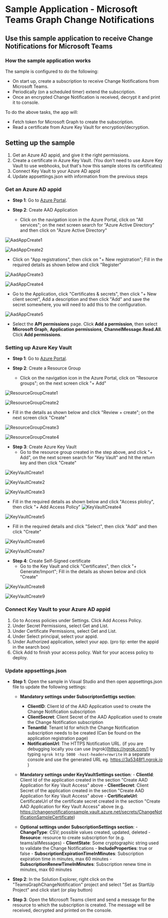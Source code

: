 # Sample Application - Microsoft Teams Graph Change Notifications

## Use this sample application to receive Change Notifications for Microsoft Teams

### How the sample application works

The sample is configured to do the following:
- On start up, create a subscription to receive Change Notifications from Microsoft Teams.
- Periodically (on a scheduled timer) extend the subscription.
- Once an encrypted Change Notification is received, decrypt it and print it to console.

To do the above tasks, the app will:
- Fetch token for Microsoft Graph to create the subscription.
- Read a certificate from Azure Key Vault for encryption/decryption.

## Setting up the sample

1. Get an Azure AD appid, and give it the right permissions.
2. Create a certificate in Azure Key Vault. (You don't need to use Azure Key Vault to use webhooks, but that's how this sample stores its certificates)
3. Connect Key Vault to your Azure AD appid
4. Update appsettings.json with information from the previous steps

### Get an Azure AD appid

- **Step 1**: Go to [Azure Portal](https://portal.azure.com/).

- **Step 2**: Create AAD Application
    - Click on the navigation icon in the Azure Portal, click on "All services"; on the next screen search for "Azure Active Directory" and then click on "Azure Active Directory"

![AadAppCreate1](ad1.png)

![AadAppCreate2](ad2.png)

- Click on "App registrations",  then click on "+ New registration"; Fill in the required details as shown below and click "Register"

![AadAppCreate3](ad3.png)

![AadAppCreate4](ad4.png)

- Go to the Application, click "Certificates & secrets", then click "+ New client secret", Add a description and then click "Add" and save the secret somewhere, you will need to add this to the configuration.

![AadAppCreate5](ad5.png)

- Select the **API permissions** page. Click **Add a permission**, then select **Microsoft Graph**, **Application permissions**, **ChannelMessage.Read.All**. Click **Add permissions**.

### Setting up Azure Key Vault

- **Step 1**: Go to [Azure Portal](https://portal.azure.com/).

- **Step 2**: Create a Resource Group
    - Click on the navigation icon in the Azure Portal, click on "Resource groups"; on the next screen click "+ Add"

![ResourceGroupCreate1](rg1.png)

![ResourceGroupCreate2](rg2.png)

- Fill in the details as shown below and click "Review + create"; on the next screen click "Create"

![ResourceGroupCreate3](rg3.png)

![ResourceGroupCreate4](rg4.png)

- **Step 3**: Create Azure Key Vault
    - Go to the resource group created in the step above, and click "+ Add", on the next screen search for "Key Vault" and hit the return key and then click "Create"

![KeyVaultCreate1](kv1.png)

![KeyVaultCreate2](kv2.png)

![KeyVaultCreate3](kv3.png)


- Fill in the required details as shown below and click "Access plolicy", then click "+ Add Access Policy"
![KeyVaultCreate4](kv4.png)

![KeyVaultCreate5](kv5.png)


- Fill in the required details and click "Select", then click "Add" and then click "Create"

![KeyVaultCreate6](kv6.png)

![KeyVaultCreate7](kv7.png)


- **Step 4**: Create Self-Signed certificate
    - Go to the Key Vault and click "Certificates", then click "+ Generate/Import"; Fill in the details as shown below and click "Create"

![KeyVaultCreate8](kv8.png)

![KeyVaultCreate9](kv9.png)



### Connect Key Vault to your Azure AD appid

1. Go to Access policies under Settings. Click Add Access Policy.
2. Under Secret Permissions, select Get and List.
3. Under Certificate Permissions, select Get and List.
4. Under Select principal, select your appid.
5. Under Authorized application, select your app. (pro tip: enter the appid in the search box)
6. Click Add to finish your access policy. Wait for your access policy to deploy.

### Update appsettings.json

- **Step 1**: Open the sample in Visual Studio and then open appsettings.json file to update the following settings:
    - **Mandatory settings under SubscriptonSettigs section**:
        - **ClientID**: Client Id of the AAD Application used to create the Change Notification subscription
        - **ClientSecret**: Client Secret of the AAD Application used to create the Change Notification subscription
        - **TenantId**: Tenant Id for which the Change Notification subscription needs to be created (Can be found on the application registration page)
        - **NotificationUrl**: The HTTPS Notification URL. (if you are debugging locally you can use (ngrok)[https://ngrok.com/] by typing `ngrok http 5000 -host-header=rewrite` in a separate console and use the generated URL eg. https://3a5348f1.ngrok.io )

    - **Mandatory settings under KeyVaultSettings section**:
          - **ClientId**: Client Id of the application created in the section "Create AAD Application for Key Vault Access" above
          - **ClientSecret**: Client Secret of the application created in the section "Create AAD Application for Key Vault Access" above
          - **CertificateUrl**: CertificateUrl of the certificate secret created in the section "Create AAD Application for Key Vault Access" above (e.g. https://changenotificationsample.vault.azure.net/secrets/ChangeNotificationSampleCertificate)

    - **Optional settings under SubscriptionSettings section**:
          - **ChangeType**: CSV; possible values created, updated, deleted
          - **Resource**: resource to create subscription for (e.g. teams/allMessages)
          - **ClientState**: Some cryptographic string used to validate the Change Notifications
          - **IncludeProperties**: true or false
          - **SubscriptionExpirationTimeInMinutes**: Subscription expiration time in minutes, max 60 minutes 
          - **SubscriptionRenewTimeInMinutes**: Subscription renew time in minutes, max 60 minutes

- **Step 2**: In the Solution Explorer, right click on the "TeamsGraphChangeNotification" project and select "Set as StartUp Project" and click start (or play button)

- **Step 3**: Open the Microsoft Teams client and send a message for the resource to which the subscription is created. The message will be received, decrypted and printed on the console.
